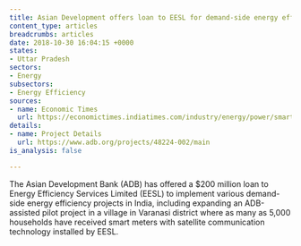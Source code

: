 ```yaml
---
title: Asian Development offers loan to EESL for demand-side energy efficiency projects
content_type: articles
breadcrumbs: articles
date: 2018-10-30 16:04:15 +0000
states:
- Uttar Pradesh
sectors:
- Energy
subsectors:
- Energy Efficiency
sources:
- name: Economic Times
  url: https://economictimes.indiatimes.com/industry/energy/power/smart-electricity-meters-in-rural-india-a-win-win-asian-development-bank/articleshow/66400296.cms
details:
- name: Project Details
  url: https://www.adb.org/projects/48224-002/main
is_analysis: false

---
```

The Asian Development Bank (ADB) has offered a $200 million loan to Energy Efficiency Services Limited (EESL) to implement various demand-side energy efficiency projects in India, including expanding an ADB-assisted pilot project in a village in Varanasi district where as many as 5,000 households have received smart meters with satellite communication technology installed by EESL. 